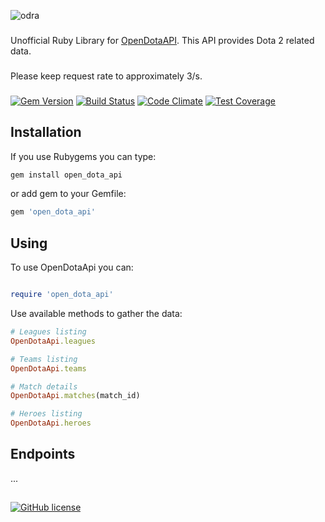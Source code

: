 ![odra](https://user-images.githubusercontent.com/2478436/28491007-95355790-6ef0-11e7-95b9-a08f585db9e8.png)

###

Unofficial Ruby Library for [OpenDotaAPI](https://docs.opendota.com/). This API provides Dota 2 related data. 
###
Please keep request rate to approximately 3/s.

###
[![Gem Version](https://badge.fury.io/rb/open_dota_api.svg)](https://badge.fury.io/rb/open_dota_api)
[![Build Status](https://travis-ci.org/vergilet/open_dota_api.svg?branch=master)](https://travis-ci.org/vergilet/open_dota_api)
[![Code Climate](https://codeclimate.com/github/vergilet/open_dota_api/badges/gpa.svg)](https://codeclimate.com/github/vergilet/open_dota_api)
[![Test Coverage](https://codeclimate.com/github/vergilet/open_dota_api/badges/coverage.svg)](https://codeclimate.com/github/vergilet/open_dota_api/coverage)

## Installation
If you use Rubygems you can type:

```ruby
gem install open_dota_api
```

or add gem to your Gemfile:
```ruby
gem 'open_dota_api'
```


## Using

To use OpenDotaApi you can:

```ruby

require 'open_dota_api'

```

Use available methods to gather the data:

```ruby
# Leagues listing
OpenDotaApi.leagues

# Teams listing
OpenDotaApi.teams

# Match details
OpenDotaApi.matches(match_id)

# Heroes listing
OpenDotaApi.heroes
```

## Endpoints

...

##
[![GitHub license](https://img.shields.io/github/license/mashape/apistatus.svg)](https://raw.githubusercontent.com/vergilet/open_dota_api/master/LICENSE)
